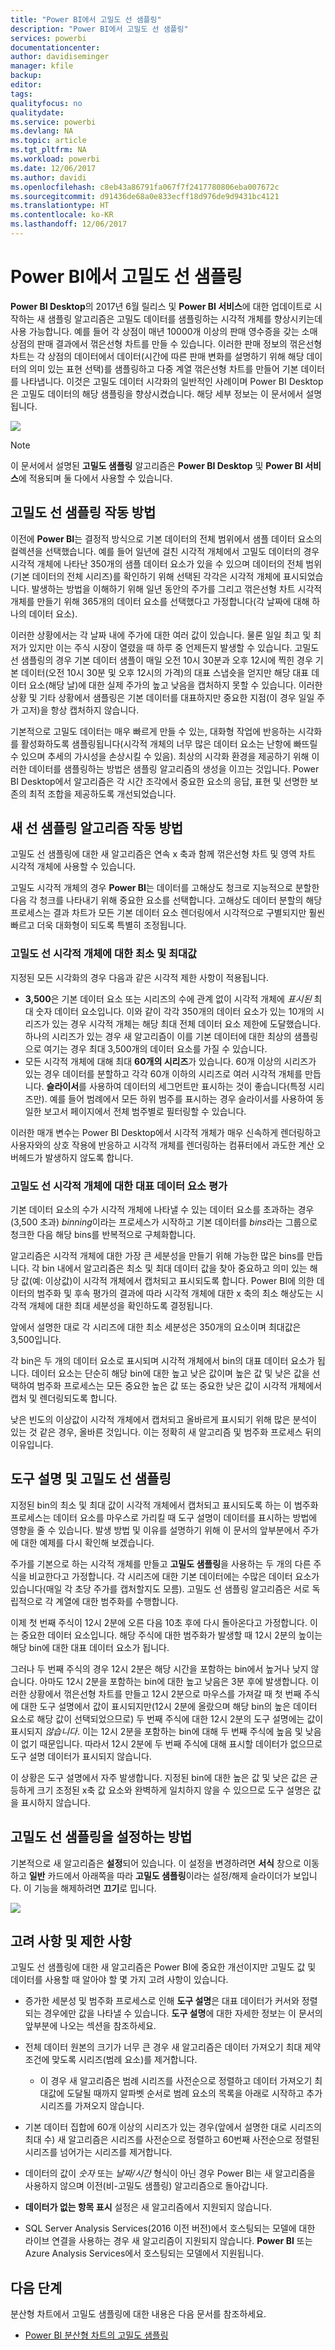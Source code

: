```yaml
---
title: "Power BI에서 고밀도 선 샘플링"
description: "Power BI에서 고밀도 선 샘플링"
services: powerbi
documentationcenter: 
author: davidiseminger
manager: kfile
backup: 
editor: 
tags: 
qualityfocus: no
qualitydate: 
ms.service: powerbi
ms.devlang: NA
ms.topic: article
ms.tgt_pltfrm: NA
ms.workload: powerbi
ms.date: 12/06/2017
ms.author: davidi
ms.openlocfilehash: c8eb43a86791fa067f7f2417780806eba007672c
ms.sourcegitcommit: d91436de68a0e833ecff18d976de9d9431bc4121
ms.translationtype: HT
ms.contentlocale: ko-KR
ms.lasthandoff: 12/06/2017
---
```

# <a name="high-density-line-sampling-in-power-bi"></a>Power BI에서 고밀도 선 샘플링
**Power BI Desktop**의 2017년 6월 릴리스 및 **Power BI 서비스**에 대한 업데이트로 시작하는 새 샘플링 알고리즘은 고밀도 데이터를 샘플링하는 시각적 개체를 향상시키는데 사용 가능합니다. 예를 들어 각 상점이 매년 10000개 이상의 판매 영수증을 갖는 소매 상점의 판매 결과에서 꺾은선형 차트를 만들 수 있습니다. 이러한 판매 정보의 꺾은선형 차트는 각 상점의 데이터에서 데이터(시간에 따른 판매 변화를 설명하기 위해 해당 데이터의 의미 있는 표현 선택)를 샘플링하고 다중 계열 꺾은선형 차트를 만들어 기본 데이터를 나타냅니다. 이것은 고밀도 데이터 시각화의 일반적인 사례이며 Power BI Desktop은 고밀도 데이터의 해당 샘플링을 향상시켰습니다. 해당 세부 정보는 이 문서에서 설명됩니다.

![](media/desktop-high-density-sampling/high-density-sampling_01.png)

> [!NOTE]
> 이 문서에서 설명된 **고밀도 샘플링** 알고리즘은 **Power BI Desktop** 및 **Power BI 서비스**에 적용되며 둘 다에서 사용할 수 있습니다.
> 
> 

## <a name="how-high-density-line-sampling-works"></a>고밀도 선 샘플링 작동 방법
이전에 **Power BI**는 결정적 방식으로 기본 데이터의 전체 범위에서 샘플 데이터 요소의 컬렉션을 선택했습니다. 예를 들어 일년에 걸친 시각적 개체에서 고밀도 데이터의 경우 시각적 개체에 나타난 350개의 샘플 데이터 요소가 있을 수 있으며 데이터의 전체 범위(기본 데이터의 전체 시리즈)를 확인하기 위해 선택된 각각은 시각적 개체에 표시되었습니다. 발생하는 방법을 이해하기 위해 일년 동안의 주가를 그리고 꺾은선형 차트 시각적 개체를 만들기 위해 365개의 데이터 요소를 선택했다고 가정합니다(각 날짜에 대해 하나의 데이터 요소).

이러한 상황에서는 각 날짜 내에 주가에 대한 여러 값이 있습니다. 물론 일일 최고 및 최저가 있지만 이는 주식 시장이 열렸을 때 하루 중 언제든지 발생할 수 있습니다. 고밀도 선 샘플링의 경우 기본 데이터 샘플이 매일 오전 10시 30분과 오후 12시에 찍힌 경우 기본 데이터(오전 10시 30분 및 오후 12시의 가격)의 대표 스냅숏을 얻지만 해당 대표 데이터 요소(해당 날)에 대한 실제 주가의 높고 낮음을 캡처하지 못할 수 있습니다. 이러한 상황 및 기타 상황에서 샘플링은 기본 데이터를 대표하지만 중요한 지점(이 경우 일일 주가 고저)을 항상 캡처하지 않습니다.

기본적으로 고밀도 데이터는 매우 빠르게 만들 수 있는, 대화형 작업에 반응하는 시각화를 활성화하도록 샘플링됩니다(시각적 개체의 너무 많은 데이터 요소는 난항에 빠뜨릴 수 있으며 추세의 가시성을 손상시킬 수 있음). 최상의 시각화 환경을 제공하기 위해 이러한 데이터를 샘플링하는 방법은 샘플링 알고리즘의 생성을 이끄는 것입니다. Power BI Desktop에서 알고리즘은 각 시간 조각에서 중요한 요소의 응답, 표현 및 선명한 보존의 최적 조합을 제공하도록 개선되었습니다.

## <a name="how-the-new-line-sampling-algorithm-works"></a>새 선 샘플링 알고리즘 작동 방법
고밀도 선 샘플링에 대한 새 알고리즘은 연속 x 축과 함께 꺾은선형 차트 및 영역 차트 시각적 개체에 사용할 수 있습니다.

고밀도 시각적 개체의 경우 **Power BI**는 데이터를 고해상도 청크로 지능적으로 분할한 다음 각 청크를 나타내기 위해 중요한 요소를 선택합니다. 고해상도 데이터 분할의 해당 프로세스는 결과 차트가 모든 기본 데이터 요소 렌더링에서 시각적으로 구별되지만 훨씬 빠르고 더욱 대화형이 되도록 특별히 조정됩니다.

### <a name="minimum-and-maximum-values-for-high-density-line-visuals"></a>고밀도 선 시각적 개체에 대한 최소 및 최대값
지정된 모든 시각화의 경우 다음과 같은 시각적 제한 사항이 적용됩니다.

* **3,500**은 기본 데이터 요소 또는 시리즈의 수에 관계 없이 시각적 개체에 *표시된* 최대 숫자 데이터 요소입니다. 이와 같이 각각 350개의 데이터 요소가 있는 10개의 시리즈가 있는 경우 시각적 개체는 해당 최대 전체 데이터 요소 제한에 도달했습니다. 하나의 시리즈가 있는 경우 새 알고리즘이 이를 기본 데이터에 대한 최상의 샘플링으로 여기는 경우 최대 3,500개의 데이터 요소를 가질 수 있습니다.
* 모든 시각적 개체에 대해 최대 **60개의 시리즈**가 있습니다. 60개 이상의 시리즈가 있는 경우 데이터를 분할하고 각각 60개 이하의 시리즈로 여러 시각적 개체를 만듭니다. **슬라이서**를 사용하여 데이터의 세그먼트만 표시하는 것이 좋습니다(특정 시리즈만). 예를 들어 범례에서 모든 하위 범주를 표시하는 경우 슬라이서를 사용하여 동일한 보고서 페이지에서 전체 범주별로 필터링할 수 있습니다.

이러한 매개 변수는 Power BI Desktop에서 시각적 개체가 매우 신속하게 렌더링하고 사용자와의 상호 작용에 반응하고 시각적 개체를 렌더링하는 컴퓨터에서 과도한 계산 오버헤드가 발생하지 않도록 합니다.

### <a name="evaluating-representative-data-points-for-high-density-line-visuals"></a>고밀도 선 시각적 개체에 대한 대표 데이터 요소 평가
기본 데이터 요소의 수가 시각적 개체에 나타낼 수 있는 데이터 요소를 초과하는 경우(3,500 초과) *binning*이라는 프로세스가 시작하고 기본 데이터를 *bins*라는 그룹으로 청크한 다음 해당 bins를 반복적으로 구체화합니다.

알고리즘은 시각적 개체에 대한 가장 큰 세분성을 만들기 위해 가능한 많은 bins를 만듭니다. 각 bin 내에서 알고리즘은 최소 및 최대 데이터 값을 찾아 중요하고 의미 있는 해당 값(예: 이상값)이 시각적 개체에서 캡처되고 표시되도록 합니다. Power BI에 의한 데이터의 범주화 및 후속 평가의 결과에 따라 시각적 개체에 대한 x 축의 최소 해상도는 시각적 개체에 대한 최대 세분성을 확인하도록 결정됩니다.

앞에서 설명한 대로 각 시리즈에 대한 최소 세분성은 350개의 요소이며 최대값은 3,500입니다.

각 bin은 두 개의 데이터 요소로 표시되며 시각적 개체에서 bin의 대표 데이터 요소가 됩니다. 데이터 요소는 단순히 해당 bin에 대한 높고 낮은 값이며 높은 값 및 낮은 값을 선택하여 범주화 프로세스는 모든 중요한 높은 값 또는 중요한 낮은 값이 시각적 개체에서 캡처 및 렌더링되도록 합니다.

낮은 빈도의 이상값이 시각적 개체에서 캡처되고 올바르게 표시되기 위해 많은 분석이 있는 것 같은 경우, 올바른 것입니다. 이는 정확히 새 알고리즘 및 범주화 프로세스 뒤의 이유입니다.

## <a name="tooltips-and-high-density-line-sampling"></a>도구 설명 및 고밀도 선 샘플링
지정된 bin의 최소 및 최대 값이 시각적 개체에서 캡처되고 표시되도록 하는 이 범주화 프로세스는 데이터 요소를 마우스로 가리킬 때 도구 설명이 데이터를 표시하는 방법에 영향을 줄 수 있습니다. 발생 방법 및 이유를 설명하기 위해 이 문서의 앞부분에서 주가에 대한 예제를 다시 확인해 보겠습니다.

주가를 기본으로 하는 시각적 개체를 만들고 **고밀도 샘플링**을 사용하는 두 개의 다른 주식을 비교한다고 가정합니다. 각 시리즈에 대한 기본 데이터에는 수많은 데이터 요소가 있습니다(매일 각 초당 주가를 캡처할지도 모름). 고밀도 선 샘플링 알고리즘은 서로 독립적으로 각 계열에 대한 범주화를 수행합니다.

이제 첫 번째 주식이 12시 2분에 오른 다음 10초 후에 다시 돌아온다고 가정합니다. 이는 중요한 데이터 요소입니다. 해당 주식에 대한 범주화가 발생할 때 12시 2분의 높이는 해당 bin에 대한 대표 데이터 요소가 됩니다.

그러나 두 번째 주식의 경우 12시 2분은 해당 시간을 포함하는 bin에서 높거나 낮지 않습니다. 아마도 12시 2분을 포함하는 bin에 대한 높고 낮음은 3분 후에 발생합니다. 이러한 상황에서 꺾은선형 차트를 만들고 12시 2분으로 마우스를 가져갈 때 첫 번째 주식에 대한 도구 설명에서 값이 표시되지만(12시 2분에 올랐으며 해당 bin의 높은 데이터 요소로 해당 값이 선택되었으므로) 두 번째 주식에 대한 12시 2분의 도구 설명에는 값이 표시되지 *않습니다*. 이는 12시 2분을 포함하는 bin에 대해 두 번째 주식에 높음 및 낮음이 없기 때문입니다. 따라서 12시 2분에 두 번째 주식에 대해 표시할 데이터가 없으므로 도구 설명 데이터가 표시되지 않습니다.

이 상황은 도구 설명에서 자주 발생합니다. 지정된 bin에 대한 높은 값 및 낮은 값은 균등하게 크기 조정된 x축 값 요소와 완벽하게 일치하지 않을 수 있으므로 도구 설명은 값을 표시하지 않습니다.  

## <a name="how-to-turn-on-high-density-line-sampling"></a>고밀도 선 샘플링을 설정하는 방법
기본적으로 새 알고리즘은 **설정**되어 있습니다. 이 설정을 변경하려면 **서식** 창으로 이동하고 **일반** 카드에서 아래쪽을 따라 **고밀도 샘플링**이라는 설정/해제 슬라이더가 보입니다. 이 기능을 해제하려면 **끄기**로 밉니다.

![](media/desktop-high-density-sampling/high-density-sampling_02.png)

## <a name="considerations-and-limitations"></a>고려 사항 및 제한 사항
고밀도 선 샘플링에 대한 새 알고리즘은 Power BI에 중요한 개선이지만 고밀도 값 및 데이터를 사용할 때 알아야 할 몇 가지 고려 사항이 있습니다.

* 증가한 세분성 및 범주화 프로세스로 인해 **도구 설명**은 대표 데이터가 커서와 정렬되는 경우에만 값을 나타낼 수 있습니다. **도구 설명**에 대한 자세한 정보는 이 문서의 앞부분에 나오는 섹션을 참조하세요.
* 전체 데이터 원본의 크기가 너무 큰 경우 새 알고리즘은 데이터 가져오기 최대 제약 조건에 맞도록 시리즈(범례 요소)를 제거합니다.
  
  * 이 경우 새 알고리즘은 범례 시리즈를 사전순으로 정렬하고 데이터 가져오기 최대값에 도달될 때까지 알파벳 순서로 범례 요소의 목록을 아래로 시작하고 추가 시리즈를 가져오지 않습니다.
* 기본 데이터 집합에 60개 이상의 시리즈가 있는 경우(앞에서 설명한 대로 시리즈의 최대 수) 새 알고리즘은 시리즈를 사전순으로 정렬하고 60번째 사전순으로 정렬된 시리즈를 넘어가는 시리즈를 제거합니다.
* 데이터의 값이 *숫자* 또는 *날짜/시간* 형식이 아닌 경우 Power BI는 새 알고리즘을 사용하지 않으며 이전(비-고밀도 샘플링) 알고리즘으로 돌아갑니다.
* **데이터가 없는 항목 표시** 설정은 새 알고리즘에서 지원되지 않습니다.
* SQL Server Analysis Services(2016 이전 버전)에서 호스팅되는 모델에 대한 라이브 연결을 사용하는 경우 새 알고리즘이 지원되지 않습니다. **Power BI** 또는 Azure Analysis Services에서 호스팅되는 모델에서 지원됩니다.

## <a name="next-steps"></a>다음 단계
분산형 차트에서 고밀도 샘플링에 대한 내용은 다음 문서를 참조하세요.

* [Power BI 분산형 차트의 고밀도 샘플링](desktop-high-density-scatter-charts.md)

